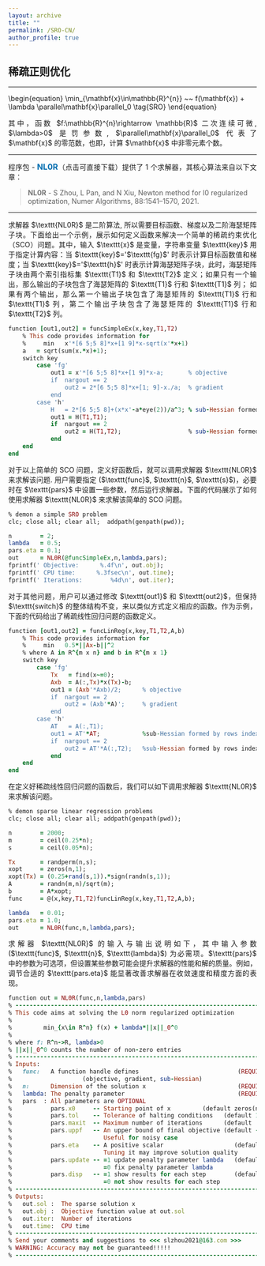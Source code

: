 ```yaml
---
layout: archive
title: ""   
permalink: /SRO-CN/
author_profile: true
---
```


<style>
a:link {
  text-decoration: none;
}

a:visited {
  text-decoration: none;
}

a:hover {
  text-decoration: underline;
}

a:active {
  text-decoration: underline;
}
</style>


## 稀疏正则优化
---
<p style="line-height: 2;"></p>

\begin{equation}
\min_{\mathbf{x}\in\mathbb{R}^{n}} ~~  f(\mathbf{x}) + \lambda \parallel\mathbf{x}\parallel_0 \tag{SRO}
\end{equation}

<div style="text-align:justify;"> 
其中，函数 $f:\mathbb{R}^{n}\rightarrow \mathbb{R}$ 二次连续可微, $\lambda>0$ 是罚参数, $\parallel\mathbf{x}\parallel_0$ 代表了 $\mathbf{x}$ 的零范数，也即，计算 $\mathbf{x}$ 中非零元素个数。
</div>
 
---
<div style="text-align:justify;">
程序包 - <a style="font-size: 16px; font-weight: bold; color:#006DB0" href="\files\SROpack.zip" target="_blank">NL0R</a>（点击可直接下载）提供了 1 个求解器，其核心算法来自以下文章：
</div>

> <b style="font-size:14px;color:#777777">NL0R</b> - <span style="font-size: 14px"> S Zhou, L Pan, and N Xiu, Newton method for l0 regularized optimization, Numer Algorithms, 88:1541–1570, 2021. </span>

---
<div style="text-align:justify;">  
求解器 $\texttt{NL0R}$ 是二阶算法, 所以需要目标函数、梯度以及二阶海瑟矩阵子块。下面给出一个示例，展示如何定义函数来解决一个简单的稀疏约束优化（SCO）问题。其中，输入 $\texttt{x}$ 是变量，字符串变量 $\texttt{key}$ 用于指定计算内容：当 $\texttt{key}$='$\texttt{fg}$' 时表示计算目标函数值和梯度；当 $\texttt{key}$='$\texttt{h}$' 时表示计算海瑟矩阵子块，此时，海瑟矩阵子块由两个索引指标集 $\texttt{T1}$ 和 $\texttt{T2}$ 定义；如果只有一个输出，那么输出的子块包含了海瑟矩阵的 $\texttt{T1}$ 行和 $\texttt{T1}$ 列； 如果有两个输出，那么第一个输出子块包含了海瑟矩阵的 $\texttt{T1}$ 行和 $\texttt{T1}$ 列，第二个输出子块包含了海瑟矩阵的 $\texttt{T1}$ 行和 $\texttt{T2}$ 列。
</div>
<p style="line-height: 1;"></p>

```ruby
function [out1,out2] = funcSimpleEx(x,key,T1,T2)
    % This code provides information for
    %     min   x'*[6 5;5 8]*x+[1 9]*x-sqrt(x'*x+1)  
    a   = sqrt(sum(x.*x)+1);
    switch key
        case 'fg'    
            out1 = x'*[6 5;5 8]*x+[1 9]*x-a;       % objective
            if  nargout == 2 
                out2 = 2*[6 5;5 8]*x+[1; 9]-x./a;  % gradient
            end
        case 'h'
            H   = 2*[6 5;5 8]+(x*x'-a*eye(2))/a^3; % sub-Hessian formed by rows indexed by T1 and columns indexed by T1
            out1 = H(T1,T1);
            if  nargout == 2 
                out2 = H(T1,T2);                   % sub-Hessian formed by rows indexed by T1 and columns indexed by T2
            end
    end
end
```

<div style="text-align:justify;">
对于以上简单的 SCO 问题，定义好函数后，就可以调用求解器 $\texttt{NL0R}$ 来求解该问题. 用户需要指定 ($\texttt{func}$, $\texttt{n}$, $\texttt{s}$)，必要时在 $\texttt{pars}$ 中设置一些参数，然后运行求解器。下面的代码展示了如何使用求解器 $\texttt{NL0R}$ 来求解该简单的 SCO 问题。
</div>
<p style="line-height: 1;"></p>

```ruby
% demon a simple SRO problem
clc; close all; clear all;  addpath(genpath(pwd));

n        = 2;
lambda   = 0.5;
pars.eta = 0.1;
out      = NL0R(@funcSimpleEx,n,lambda,pars); 
fprintf(' Objective:      %.4f\n', out.obj); 
fprintf(' CPU time:      %.3fsec\n', out.time);
fprintf(' Iterations:        %4d\n', out.iter);
```

<div style="text-align:justify;">
对于其他问题，用户可以通过修改 $\texttt{out1}$ 和 $\texttt{out2}$，但保持 $\texttt{switch}$ 的整体结构不变，来以类似方式定义相应的函数。作为示例，下面的代码给出了稀疏线性回归问题的函数定义。
</div>
<p style="line-height: 1;"></p>

```ruby
function [out1,out2] = funcLinReg(x,key,T1,T2,A,b)
    % This code provides information for
    %     min   0.5*||Ax-b||^2 
    % where A in R^{m x n} and b in R^{m x 1}    
    switch key
        case 'fg'
            Tx   = find(x~=0);
            Axb  = A(:,Tx)*x(Tx)-b;
            out1 = (Axb'*Axb)/2;      % objective 
            if  nargout == 2 
                out2 = (Axb'*A)';     % gradient 
            end
        case 'h'        
            AT   = A(:,T1); 
            out1 = AT'*AT;            %sub-Hessian formed by rows indexed by T1 and columns indexed by T1   
            if  nargout == 2
                out2 = AT'*A(:,T2);   %sub-Hessian formed by rows indexed by T1 and columns indexed by T2
            end       
    end
end
```

<div style="text-align:justify;">
在定义好稀疏线性回归问题的函数后，我们可以如下调用求解器 $\texttt{NL0R}$ 来求解该问题。
</div>
<p style="line-height: 1;"></p>

```ruby
% demon sparse linear regression problems 
clc; close all; clear all; addpath(genpath(pwd));

n        = 2000;  
m        = ceil(0.25*n); 
s        = ceil(0.05*n);

Tx       = randperm(n,s);  
xopt     = zeros(n,1);  
xopt(Tx) = (0.25+rand(s,1)).*sign(randn(s,1)); 
A        = randn(m,n)/sqrt(m); 
b        = A*xopt;  
func     = @(x,key,T1,T2)funcLinReg(x,key,T1,T2,A,b);

lambda   = 0.01;
pars.eta = 1.0;
out      = NL0R(func,n,lambda,pars); 
```

<div style="text-align:justify;">
求解器 $\texttt{NL0R}$ 的输入与输出说明如下，其中输入参数 ($\texttt{func}$, $\texttt{n}$, $\texttt{lambda}$) 为必需项。$\texttt{pars}$ 中的参数为可选项，但设置某些参数可能会提升求解器的性能和解的质量。例如，调节合适的 $\texttt{pars.eta}$ 能显著改善求解器在收敛速度和精度方面的表现。
</div>

<p style="line-height: 1;"></p>

```ruby
function out = NL0R(func,n,lambda,pars)
% -------------------------------------------------------------------------
% This code aims at solving the L0 norm regularized optimization 
%
%         min_{x\in R^n} f(x) + lambda*||x||_0^0
%
% where f: R^n->R, lambda>0
% ||x||_0^0 counts the number of non-zero entries
% -------------------------------------------------------------------------
% Inputs:
%   func:   A function handle defines                            (REQUIRED)
%                    (objective, gradient, sub-Hessian)
%   n:      Dimension of the solution x                          (REQUIRED) 
%   lambda: The penalty parameter                                (REQUIRED)  
%   pars  : All parameters are OPTIONAL
%           pars.x0     -- Starting point of x         (default zeros(n,1))
%           pars.tol    -- Tolerance of halting conditions   (default 1e-6)
%           pars.maxit  -- Maximum number of iterations      (default  2e3) 
%           pars.uppf   -- An upper bound of final objective (default -Inf)
%                          Useful for noisy case 
%           pars.eta    -- A positive scalar                    (default 1)  
%                          Tuning it may improve solution quality
%           pars.update -- =1 update penalty parameter lambda   (default 1)
%                          =0 fix penalty parameter lambda
%           pars.disp   -- =1 show results for each step        (default 1)
%                          =0 not show results for each step
% -------------------------------------------------------------------------
% Outputs:
%   out.sol :  The sparse solution x
%   out.obj :  Objective function value at out.sol 
%   out.iter:  Number of iterations
%   out.time:  CPU time
% -------------------------------------------------------------------------
% Send your comments and suggestions to <<< slzhou2021@163.com >>>   
% WARNING: Accuracy may not be guaranteed!!!!!  
% -------------------------------------------------------------------------
```
